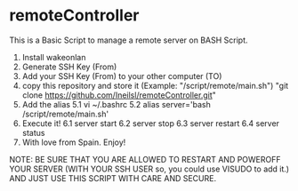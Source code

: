 # remoteController
This is a Basic Script to manage a remote server on BASH Script.
1. Install wakeonlan
2. Generate SSH Key (From)
3. Add your SSH Key (From) to your other computer (TO)
4. copy this repository and store it (Example: "/script/remote/main.sh")
   "git clone https://github.com/Ineilsl/remoteController.git"
5. Add the alias
   5.1 vi ~/.bashrc
   5.2 alias server='bash /script/remote/main.sh'
6. Execute it!
  6.1 server start
  6.2 server stop
  6.3 server restart
  6.4 server status
7. With love from Spain. Enjoy!

NOTE: BE SURE THAT YOU ARE ALLOWED TO RESTART AND POWEROFF YOUR SERVER (WITH YOUR SSH USER so, you could use VISUDO to add it.)
      AND JUST USE THIS SCRIPT WITH CARE AND SECURE.

